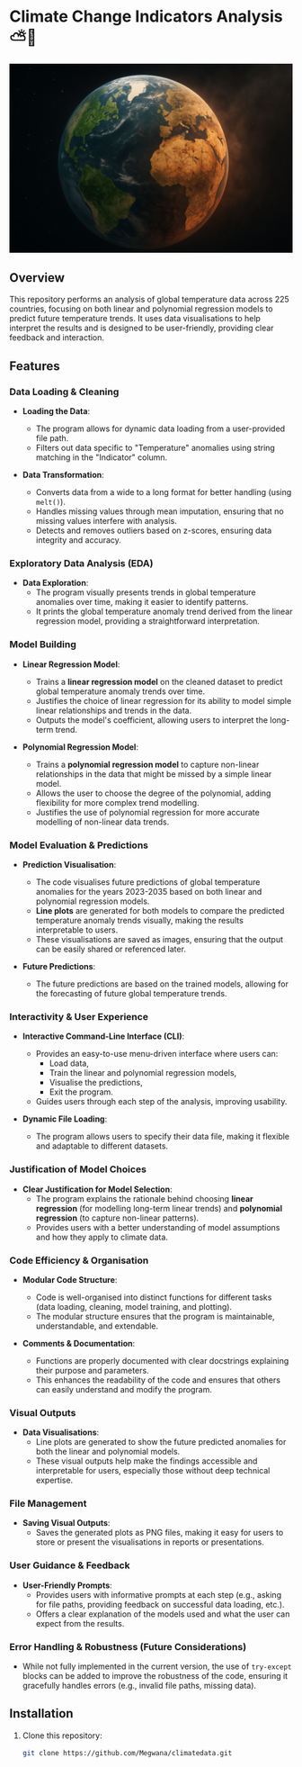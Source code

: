 # Climate Change Indicators Analysis ⛅🌱
![Climate Change Header Picture](./assets/readme_images/climate_h1.png "Earth half green, half dry and desolate")
## Overview

This repository performs an analysis of global temperature data across 225 countries, focusing on both linear and polynomial regression models to predict future temperature trends. It uses data visualisations to help interpret the results and is designed to be user-friendly, providing clear feedback and interaction.

## Features

### **Data Loading & Cleaning**
- **Loading the Data**:
  - The program allows for dynamic data loading from a user-provided file path.
  - Filters out data specific to "Temperature" anomalies using string matching in the "Indicator" column.
  
- **Data Transformation**:
  - Converts data from a wide to a long format for better handling (using `melt()`).
  - Handles missing values through mean imputation, ensuring that no missing values interfere with analysis.
  - Detects and removes outliers based on z-scores, ensuring data integrity and accuracy.

### **Exploratory Data Analysis (EDA)**
- **Data Exploration**:
  - The program visually presents trends in global temperature anomalies over time, making it easier to identify patterns.
  - It prints the global temperature anomaly trend derived from the linear regression model, providing a straightforward interpretation.

### **Model Building**
- **Linear Regression Model**:
  - Trains a **linear regression model** on the cleaned dataset to predict global temperature anomaly trends over time.
  - Justifies the choice of linear regression for its ability to model simple linear relationships and trends in the data.
  - Outputs the model's coefficient, allowing users to interpret the long-term trend.

- **Polynomial Regression Model**:
  - Trains a **polynomial regression model** to capture non-linear relationships in the data that might be missed by a simple linear model.
  - Allows the user to choose the degree of the polynomial, adding flexibility for more complex trend modelling.
  - Justifies the use of polynomial regression for more accurate modelling of non-linear data trends.

### **Model Evaluation & Predictions**
- **Prediction Visualisation**:
  - The code visualises future predictions of global temperature anomalies for the years 2023-2035 based on both linear and polynomial regression models.
  - **Line plots** are generated for both models to compare the predicted temperature anomaly trends visually, making the results interpretable to users.
  - These visualisations are saved as images, ensuring that the output can be easily shared or referenced later.

- **Future Predictions**:
  - The future predictions are based on the trained models, allowing for the forecasting of future global temperature trends.

### **Interactivity & User Experience**
- **Interactive Command-Line Interface (CLI)**:
  - Provides an easy-to-use menu-driven interface where users can:
    - Load data,
    - Train the linear and polynomial regression models,
    - Visualise the predictions,
    - Exit the program.
  - Guides users through each step of the analysis, improving usability.

- **Dynamic File Loading**:
  - The program allows users to specify their data file, making it flexible and adaptable to different datasets.

### **Justification of Model Choices**
- **Clear Justification for Model Selection**:
  - The program explains the rationale behind choosing **linear regression** (for modelling long-term linear trends) and **polynomial regression** (to capture non-linear patterns).
  - Provides users with a better understanding of model assumptions and how they apply to climate data.

### **Code Efficiency & Organisation**
- **Modular Code Structure**:
  - Code is well-organised into distinct functions for different tasks (data loading, cleaning, model training, and plotting).
  - The modular structure ensures that the program is maintainable, understandable, and extendable.

- **Comments & Documentation**:
  - Functions are properly documented with clear docstrings explaining their purpose and parameters.
  - This enhances the readability of the code and ensures that others can easily understand and modify the program.

### **Visual Outputs**
- **Data Visualisations**:
  - Line plots are generated to show the future predicted anomalies for both the linear and polynomial models.
  - These visual outputs help make the findings accessible and interpretable for users, especially those without deep technical expertise.

### **File Management**
- **Saving Visual Outputs**:
  - Saves the generated plots as PNG files, making it easy for users to store or present the visualisations in reports or presentations.

### **User Guidance & Feedback**
- **User-Friendly Prompts**:
  - Provides users with informative prompts at each step (e.g., asking for file paths, providing feedback on successful data loading, etc.).
  - Offers a clear explanation of the models used and what the user can expect from the results.

### **Error Handling & Robustness (Future Considerations)**
- While not fully implemented in the current version, the use of `try-except` blocks can be added to improve the robustness of the code, ensuring it gracefully handles errors (e.g., invalid file paths, missing data).

## Installation

1. Clone this repository:
   ```bash
   git clone https://github.com/Megwana/climatedata.git
